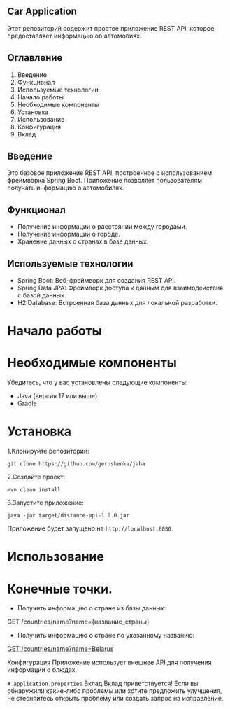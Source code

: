 ## Car Application
Этот репозиторий содержит простое приложение REST API, которое предоставляет информацию об автомобиях.

## Оглавление
1. Введение  
2. Функционал  
3. Используемые технологии  
4. Начало работы  
5. Необходимые компоненты  
6. Установка  
7. Использование  
8. Конфигурация  
9. Вклад  

## Введение  
Это базовое приложение REST API, построенное с использованием фреймворка Spring Boot. Приложение позволяет пользователям получать информацию о автомобилях.  

## Функционал  
- Получение информации о расстоянии между городами.  
- Получение информации о городе.  
- Хранение данных о странах в базе данных.  
  
## Используемые технологии  
- Spring Boot: Веб-фреймворк для создания REST API.  
- Spring Data JPA: Фреймворк доступа к данным для взаимодействия с базой данных.  
- H2 Database: Встроенная база данных для локальной разработки.  

# Начало работы  
# Необходимые компоненты  

Убедитесь, что у вас установлены следующие компоненты:  

- Java (версия 17 или выше)  
- Gradle

# Установка  

1.Клонируйте репозиторий:  

`git clone https://github.com/gerushenka/jaba`  

2.Создайте проект:  

`mvn clean install`  

3.Запустите приложение:  

`java -jar target/distance-api-1.0.0.jar`  

Приложение будет запущено на `http://localhost:8080.`

# Использование

# Конечные точки.
- Получить информацию о стране из базы данных:.

GET /countries/name?name={название_страны}
- Получить информацию о стране по указанному названию:

[GET /countries/name?name=Belarus](http://localhost:8080/cars/make?make=hyundai)

Конфигурация
Приложение использует внешнее API для получения информации о блюдах.

`# application.properties`
Вклад
Вклад приветствуется! Если вы обнаружили какие-либо проблемы или хотите предложить улучшения, не стесняйтесь открыть проблему или создать запрос на исправление.
